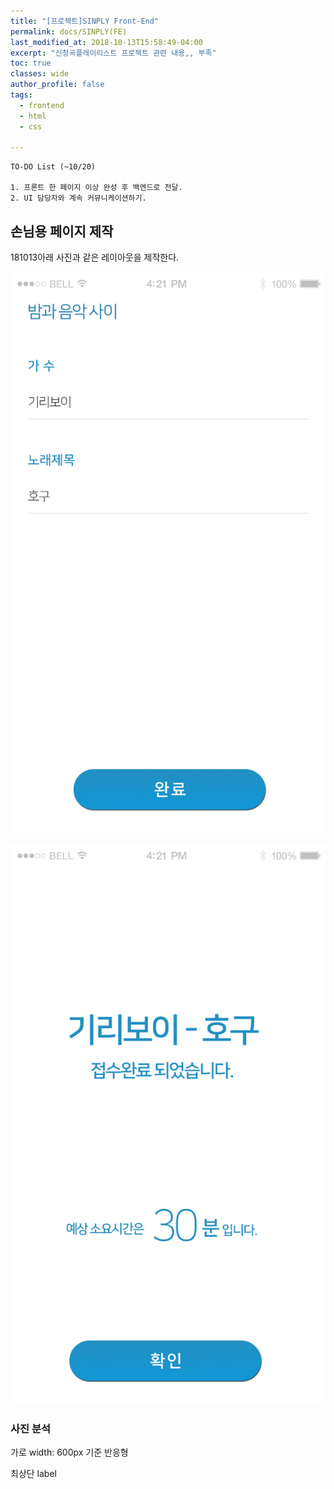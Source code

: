 ```yaml
---
title: "[프로젝트]SINPLY Front-End"
permalink: docs/SINPLY(FE)
last_modified_at: 2018-10-13T15:58:49-04:00
excerpt: "신청곡플레이리스트 프로젝트 관련 내용,, 부족"
toc: true
classes: wide
author_profile: false
tags:
  - frontend
  - html
  - css

---
```


```
TO-DO List (~10/20)

1. 프론트 한 페이지 이상 완성 후 백엔드로 전달.
2. UI 담당자와 계속 커뮤니케이션하기.
```


## 손님용 페이지 제작

181013아래 사진과 같은 레이아웃을 제작한다.

![homework](/assets/images/guest-request-start-window.jpg)


![homework2](/assets/images/guest-request-end-window.jpg)

### 사진 분석

가로 width: 600px 기준 반응형

최상단 label


